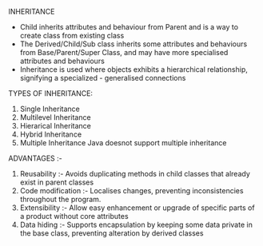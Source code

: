 INHERITANCE
  - Child inherits attributes and behaviour from Parent and is a way to create class from existing class
  - The Derived/Child/Sub class inherits some attributes and behaviours from Base/Parent/Super Class, and may have more specialised attributes and behaviours
  - Inheritance is used where objects exhibits a hierarchical relationship, signifying a specialized - generalised connections

TYPES OF INHERITANCE:
  1) Single Inheritance
  2) Multilevel Inheritance
  3) Hierarical Inheritance
  4) Hybrid Inheritance
  5) Multiple Inheritance
  Java doesnot support multiple inheritance


ADVANTAGES :- 
  1) Reusability :- Avoids duplicating methods in child classes that already exist in parent classes
  2) Code modification :- Localises changes, preventing inconsistencies throughout the program.
  3) Extensibility :- Allow easy enhancement or upgrade of specific parts of a product without core attributes
  4) Data hiding :- Supports encapsulation by keeping some data private in the base class, preventing alteration by derived classes